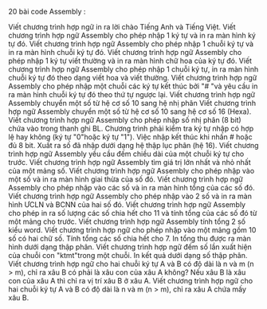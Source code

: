 20 bài code Assembly :

Viết chương trình hợp ngữ in ra lời chào Tiếng Anh và Tiếng Việt.
Viết chương trình hợp ngữ Assembly cho phép nhập 1 ký tự và in ra màn hình ký tự đó.
Viết chương trình hợp ngữ Assembly cho phép nhập 1 chuỗi ký tự và in ra màn hình chuỗi ký tự đó.
Viết chương trình hợp ngữ Assembly cho phép nhập 1 ký tự viết thường và in ra màn hình chữ hoa của ký tự đó.
Viết chương trình hợp ngữ Assembly cho phép nhập 1 chuỗi ký tự, in ra màn hình chuỗi ký tự đó theo dạng viết hoa và viết thường.
Viết chương trình hợp ngữ Assembly cho phép nhập một chuỗi các ký tự kết thúc bởi "# "và yêu cầu in ra màn hình chuỗi ký tự đó theo thứ tự ngược lại.
Viết chương trình hợp ngữ Assembly chuyển một số từ hệ cơ số 10 sang hệ nhị phân
Viết chương trình hợp ngữ Assembly chuyển một số từ hệ cơ số 10 sang hệ cơ số 16 (Hexa).
Viết chương trình hợp ngữ Assembly cho phép nhập số nhị phân (8 bit) chứa vào trong thanh ghi BL. Chương trình phải kiểm tra ký tự nhập có hợp lệ hay không (ký tự "0"hoặc ký tự "1"). Việc nhập kết thúc khi nhấn # hoặc đủ 8 bit. Xuất ra số đã nhập dưới dạng hệ thập lục phân (hệ 16).
Viết chương trình hợp ngữ Assembly yều cầu đếm chiều dài của một chuỗi ký tự cho trước.
Viết chương trình hợp ngữ Assembly tìm giá trị lớn nhất và nhỏ nhất của một mảng số.
Viết chương trình hợp ngữ Assembly cho phép nhập vào một số và in ra màn hình giai thừa của số đó.
Viết chương trình hợp ngữ Assembly cho phép nhập vào các số và in ra màn hình tổng của các số đó.
Viết chương trình hợp ngữ Assembly cho phép nhập vào 2 số và in ra màn hình ƯCLN và BCNN của hai số đó.
Viết chương trình hợp ngữ Assembly cho phép in ra số lượng các số chia hết cho 11 và tính tổng của các số đó từ một mảng cho trước.
Viết chương trình hợp ngữ Assembly tính tổng 2 số kiểu word.
Viết chương trình hợp ngữ cho phép nhập vào một mảng gồm 10 số có hai chữ số. Tính tổng các số chia hết cho 7. In tổng thu được ra màn hình dưới dạng thập phân.
Viết chương trình hợp ngữ đếm số lần xuất hiện của chuỗi con "ktmt"trong một chuỗi. In kết quả dưới dạng số thập phân.
Viết chương trình hợp ngữ cho hai chuỗi ký tự A và B có độ dài là n và m (n > m), chỉ ra xâu B có phải là xâu con của xâu A không? Nếu xâu B là xâu con của xâu A thì chỉ ra vị trí xâu B ở xâu A.
Viết chương trình hợp ngữ cho hai chuỗi ký tự A và B có độ dài là n và m (n > m), chỉ ra xâu A chứa mấy xâu B.
